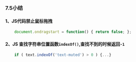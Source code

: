 ### 7.5小结
#### 1、JS代码禁止鼠标拖拽
```javascript
    document.ondragstart = function() { return false; };
```

#### 2、JS 查找字符串位置函数`indexOf()`,查找不到的时候返回`-1`
```javascript
    if ( text.indexOf('text-muted') > 0 ) {...}
```